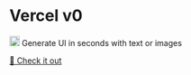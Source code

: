 # Vercel v0
<img width="18" alt="vercel" src="https://github.com/tobwil/markdown_website/assets/72387477/0fb246d7-826c-4c0b-baa1-2f8209d61917">  Generate UI in seconds with text or images
<br>

[🧳 Check it out](https://v0.dev/)
